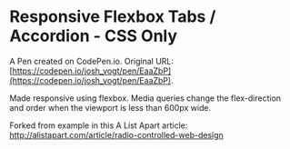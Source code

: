 # Responsive Flexbox Tabs / Accordion - CSS Only

A Pen created on CodePen.io. Original URL: [https://codepen.io/josh_vogt/pen/EaaZbP](https://codepen.io/josh_vogt/pen/EaaZbP).

Made responsive using flexbox. Media queries change the flex-direction and order when the viewport is less than 600px wide. 

Forked from example in this A List Apart article: http://alistapart.com/article/radio-controlled-web-design